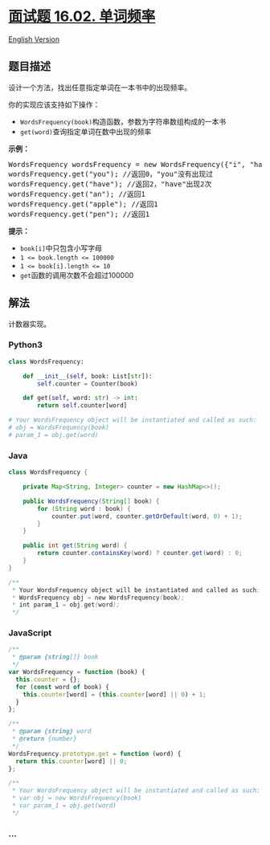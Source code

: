 # [面试题 16.02. 单词频率](https://leetcode-cn.com/problems/words-frequency-lcci)

[English Version](/lcci/16.02.Words%20Frequency/README_EN.md)

## 题目描述

<!-- 这里写题目描述 -->
<p>设计一个方法，找出任意指定单词在一本书中的出现频率。</p>
<p>你的实现应该支持如下操作：</p>
<ul>
<li><code>WordsFrequency(book)</code>构造函数，参数为字符串数组构成的一本书</li>
<li><code>get(word)</code>查询指定单词在数中出现的频率</li>
</ul>
<p><strong>示例：</strong></p>
<pre>WordsFrequency wordsFrequency = new WordsFrequency({"i", "have", "an", "apple", "he", "have", "a", "pen"});
wordsFrequency.get("you"); //返回0，"you"没有出现过
wordsFrequency.get("have"); //返回2，"have"出现2次
wordsFrequency.get("an"); //返回1
wordsFrequency.get("apple"); //返回1
wordsFrequency.get("pen"); //返回1
</pre>
<p><strong>提示：</strong></p>
<ul>
<li><code>book[i]</code>中只包含小写字母</li>
<li><code>1 <= book.length <= 100000</code></li>
<li><code>1 <= book[i].length <= 10</code></li>
<li><code>get</code>函数的调用次数不会超过100000</li>
</ul>

## 解法

<!-- 这里可写通用的实现逻辑 -->

计数器实现。

<!-- tabs:start -->

### **Python3**

<!-- 这里可写当前语言的特殊实现逻辑 -->

```python
class WordsFrequency:

    def __init__(self, book: List[str]):
        self.counter = Counter(book)

    def get(self, word: str) -> int:
        return self.counter[word]

# Your WordsFrequency object will be instantiated and called as such:
# obj = WordsFrequency(book)
# param_1 = obj.get(word)
```

### **Java**

<!-- 这里可写当前语言的特殊实现逻辑 -->

```java
class WordsFrequency {

    private Map<String, Integer> counter = new HashMap<>();

    public WordsFrequency(String[] book) {
        for (String word : book) {
            counter.put(word, counter.getOrDefault(word, 0) + 1);
        }
    }

    public int get(String word) {
        return counter.containsKey(word) ? counter.get(word) : 0;
    }
}

/**
 * Your WordsFrequency object will be instantiated and called as such:
 * WordsFrequency obj = new WordsFrequency(book);
 * int param_1 = obj.get(word);
 */
```

### **JavaScript**

```js
/**
 * @param {string[]} book
 */
var WordsFrequency = function (book) {
  this.counter = {};
  for (const word of book) {
    this.counter[word] = (this.counter[word] || 0) + 1;
  }
};

/**
 * @param {string} word
 * @return {number}
 */
WordsFrequency.prototype.get = function (word) {
  return this.counter[word] || 0;
};

/**
 * Your WordsFrequency object will be instantiated and called as such:
 * var obj = new WordsFrequency(book)
 * var param_1 = obj.get(word)
 */
```

### **...**

```

```

<!-- tabs:end -->
